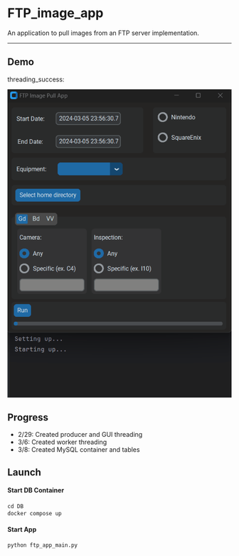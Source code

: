 # FTP_image_app
An application to pull images from an FTP server implementation.

--------------
## Demo
threading_success:

![Threading success!](https://github.com/Alysis369/FTPImageApp/blob/dev/Misc/threading_success.gif)

## Progress
- 2/29: Created producer and GUI threading
- 3/6: Created worker threading
- 3/8: Created MySQL container and tables

## Launch
#### Start DB Container
```commandline
cd DB
docker compose up
```
#### Start App
```python
python ftp_app_main.py
```

